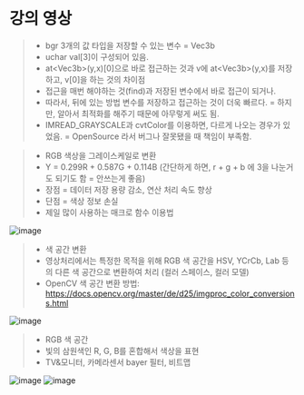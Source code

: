 # 강의 영상

> * bgr 3개의 값 타입을 저장할 수 있는 변수 = Vec3b
> * uchar val[3]이 구성되어 있음.
> * at\<Vec3b>(y,x)\[0]으로 바로 접근하는 것과 v에 at\<Vec3b>(y,x)를 저장하고, v\[0]을 하는 것의 차이점
> * 접근을 매번 해야하는 것(find)과 저장된 변수에서 바로 접근이 되거나.
> * 따라서, 뒤에 있는 방법 변수를 저장하고 접근하는 것이 더욱 빠르다. = 하지만, 알아서 최적화를 해주기 때문에 아무렇게 써도 됨.
> * IMREAD_GRAYSCALE과 cvtColor를 이용하면, 다르게 나오는 경우가 있었음. = OpenSource 라서 버그나 잘못됐을 때 책임이 부족함.

> * RGB 색상을 그레이스케일로 변환
> * Y = 0.299R + 0.587G + 0.114B (간단하게 하면, r + g + b 에 3을 나눈거도 되기도 함 = 안쓰는게 좋음)
> * 장점 = 데이터 저장 용량 감소, 연산 처리 속도 향상
> * 단점 = 색상 정보 손실
> * 제일 많이 사용하는 매크로 함수 이용법

![image](https://user-images.githubusercontent.com/55529455/159624775-5751bebc-1ee2-4dc1-b3c1-5cbc00ddc3c9.png)

> * 색 공간 변환
> * 영상처리에서는 특정한 목적을 위해 RGB 색 공간을 HSV, YCrCb, Lab 등의 다른 색 공간으로 변환하여 처리 (컬러 스페이스, 컬러 모델)
> * OpenCV 색 공간 변환 방법: https://docs.opencv.org/master/de/d25/imgproc_color_conversions.html

![image](https://user-images.githubusercontent.com/55529455/159626059-b96a7ebc-a08d-4c25-a2df-a87a6c95064f.png)

> * RGB 색 공간
> * 빛의 삼원색인 R, G, B를 혼합해서 색상을 표현
> * TV&모니터, 카메라센서 bayer 필터, 비트맵

![image](https://user-images.githubusercontent.com/55529455/159628451-55ecc317-2779-4524-a9cd-d7835d2748ec.png)
![image](https://user-images.githubusercontent.com/55529455/159629058-183e3864-62d9-4635-b906-310d965ca67e.png)

